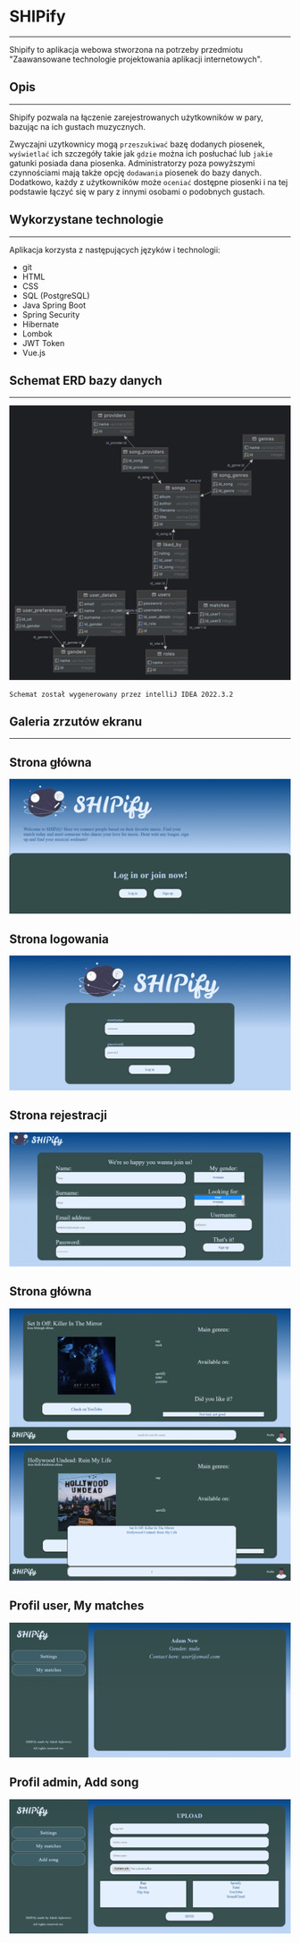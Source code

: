# SHIPify

***
Shipify to aplikacja webowa stworzona na potrzeby przedmiotu "Zaawansowane technologie projektowania aplikacji
internetowych".

## Opis

***
Shipify pozwala na łączenie zarejestrowanych użytkowników w pary, bazując na ich gustach muzycznych.

Zwyczajni uzytkownicy mogą ``przeszukiwać`` bazę dodanych piosenek, ``wyświetlać`` ich szczegóły takie jak ``gdzie``
można ich posłuchać lub ``jakie`` gatunki posiada dana piosenka.
Administratorzy poza powyższymi czynnościami mają także opcję ``dodawania`` piosenek do bazy danych.
Dodatkowo, każdy z użytkowników może ``oceniać`` dostępne piosenki i na tej podstawie łączyć się w pary z innymi osobami
o podobnych gustach.

## Wykorzystane technologie

***
Aplikacja korzysta z następujących języków i technologii:

* git
* HTML
* CSS
* SQL (PostgreSQL)
* Java Spring Boot
* Spring Security
* Hibernate
* Lombok
* JWT Token
* Vue.js

## Schemat ERD bazy danych

***
![public.png](public.png)

``` 
Schemat został wygenerowany przez intelliJ IDEA 2022.3.2
```

## Galeria zrzutów ekranu

***

## Strona główna

![s1.png](s1.png)

## Strona logowania

![s2.png](s2.png)

## Strona rejestracji

![s3.png](s3.png)

## Strona główna

![s4.png](s4.png)
![s5.png](s5.png)

## Profil user, My matches

![s6.png](s6.png)

## Profil admin, Add song

![s7.png](s7.png)